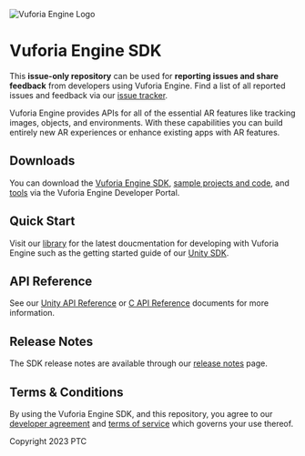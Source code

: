 ![Vuforia Engine Logo](https://integralplm.com/wp-content/uploads/2021/12/vuforia-engine-logo.png)

# Vuforia Engine SDK
This **issue-only repository** can be used for **reporting issues and share feedback** from developers using Vuforia Engine. Find a list of all reported issues and feedback via our [issue tracker](https://github.com/PTCInc/vuforia-engine/issues).

Vuforia Engine provides APIs for all of the essential AR features like tracking images, objects, and environments. With these capabilities you can build entirely new AR experiences or enhance existing apps with AR features.

## Downloads
You can download the [Vuforia Engine SDK](https://developer.vuforia.com/downloads/sdk), [sample projects and code](https://developer.vuforia.com/downloads/samples), and [tools](https://developer.vuforia.com/downloads/tool) via the Vuforia Engine Developer Portal.

## Quick Start
Visit our [library](https://library.vuforia.com/) for the latest doucmentation for developing with Vuforia Engine such as the getting started guide of our [Unity SDK](https://library.vuforia.com/getting-started/getting-started-vuforia-engine-unity).

## API Reference
See our [Unity API Reference](https://library.vuforia.com/sites/default/files/references/unity/index.html) or [C API Reference](https://library.vuforia.com/sites/default/files/references/native/index.html) documents for more information.

## Release Notes
The SDK release notes are available through our [release notes](https://library.vuforia.com/release-notes/vuforia-engine-release-notes) page.

## Terms & Conditions
By using the Vuforia Engine SDK, and this repository, you agree to our [developer agreement](https://developer.vuforia.com/legal/vuforia-developer-agreement) and [terms of service](https://developer.vuforia.com/legal/tos) which governs your use thereof.

Copyright 2023 PTC
